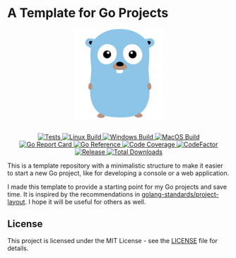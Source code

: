 # A Template for Go Projects

<div align="center">
  <picture>
    <source media="(prefers-color-scheme: light)" srcset="assets/logo-v1.svg">
    <source media="(prefers-color-scheme: dark)" srcset="assets/logo-v1.svg">
    <img alt="template-go-project logo" src="assets/logo-v1.svg" height="40%" width="40%">
  </picture>
</div>
<br>

<p align="center">
  <a href="https://github.com/habedi/template-go-project/actions/workflows/tests.yml">
    <img src="https://github.com/habedi/template-go-project/actions/workflows/tests.yml/badge.svg" alt="Tests">
  </a>
  <a href="https://github.com/habedi/template-go-project/actions/workflows/build_linux.yml">
    <img src="https://github.com/habedi/template-go-project/actions/workflows/build_linux.yml/badge.svg" alt="Linux Build">
  </a>
  <a href="https://github.com/habedi/template-go-project/actions/workflows/build_windows.yml">
    <img src="https://github.com/habedi/template-go-project/actions/workflows/build_windows.yml/badge.svg" alt="Windows Build">
  </a>
  <a href="https://github.com/habedi/template-go-project/actions/workflows/build_macos.yml">
    <img src="https://github.com/habedi/template-go-project/actions/workflows/build_macos.yml/badge.svg" alt="MacOS Build">
  </a>
  <br>
  <a href="https://goreportcard.com/report/github.com/habedi/template-go-project">
  <img src="https://goreportcard.com/badge/github.com/habedi/template-go-project" alt="Go Report Card">
  </a>
  <a href="https://pkg.go.dev/github.com/habedi/template-go-project">
  <img src="https://pkg.go.dev/badge/github.com/habedi/template-go-project" alt="Go Reference">
  </a>
  <a href="https://codecov.io/gh/habedi/template-go-project">
    <img src="https://codecov.io/gh/habedi/template-go-project/graph/badge.svg?token=1RUL13T0VE" alt="Code Coverage">
  </a>
  <a href="https://www.codefactor.io/repository/github/habedi/template-go-project">
    <img src="https://www.codefactor.io/repository/github/habedi/template-go-project/badge" alt="CodeFactor">
  </a>
  <a href="https://github.com/habedi/template-go-project/releases/latest">
    <img src="https://img.shields.io/github/release/habedi/template-go-project.svg?style=flat-square" alt="Release">
  </a>
  <a href="https://github.com/habedi/template-go-project/releases">
  <img src="https://img.shields.io/github/downloads/habedi/template-go-project/total.svg" alt="Total Downloads">
  </a>
</p>

This is a template repository with a minimalistic structure to make it easier to start a new Go project,
like for developing a console or a web application.

I made this template to provide a starting point for my Go projects and save time.
It is inspired by the recommendations
in [golang-standards/project-layout](https://github.com/golang-standards/project-layout).
I hope it will be useful for others as well.

## License

This project is licensed under the MIT License - see the [LICENSE](LICENSE) file for details.
